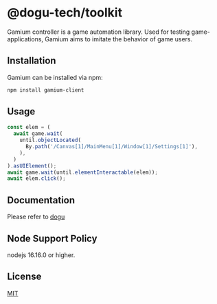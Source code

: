 # @dogu-tech/toolkit

Gamium controller is a game automation library. Used for testing game-applications, Gamium aims to imitate the behavior of game users.

## Installation

Gamium can be installed via npm:

```bash
npm install gamium-client
```

## Usage

```typescript
const elem = (
  await game.wait(
    until.objectLocated(
      By.path('/Canvas[1]/MainMenu[1]/Window[1]/Settings[1]'),
    ),
  )
).asUIElement();
await game.wait(until.elementInteractable(elem));
await elem.click();
```

## Documentation

Please refer to [dogu](https://docs.dogutech.io/)

## Node Support Policy

nodejs 16.16.0 or higher.

## License

[MIT](LICENSE)
